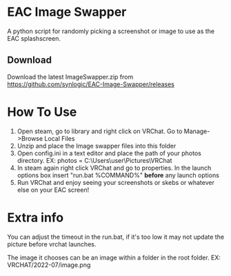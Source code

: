 # EAC Image Swapper
A python script for randomly picking a screenshot or image to use as the EAC splashscreen.

## Download
Download the latest ImageSwapper.zip from
https://github.com/synlogic/EAC-Image-Swapper/releases

# How To Use
1) Open steam, go to library and right click on VRChat.  Go to Manage->Browse Local Files
2) Unzip and place the Image swapper files into this folder
3) Open config.ini in a text editor and place the path of your photos directory. EX: photos = C:\Users\user\Pictures\VRChat
4) In steam again right click VRChat and go to properties.  In the launch options box insert "run.bat %COMMAND%" **before** any launch options
5) Run VRChat and enjoy seeing your screenshots or skebs or whatever else on your EAC screen!

# Extra info
You can adjust the timeout in the run.bat, if it's too low it may not update the picture before vrchat launches.

The image it chooses can be an image within a folder in the root folder.  EX: VRCHAT/2022-07/image.png
